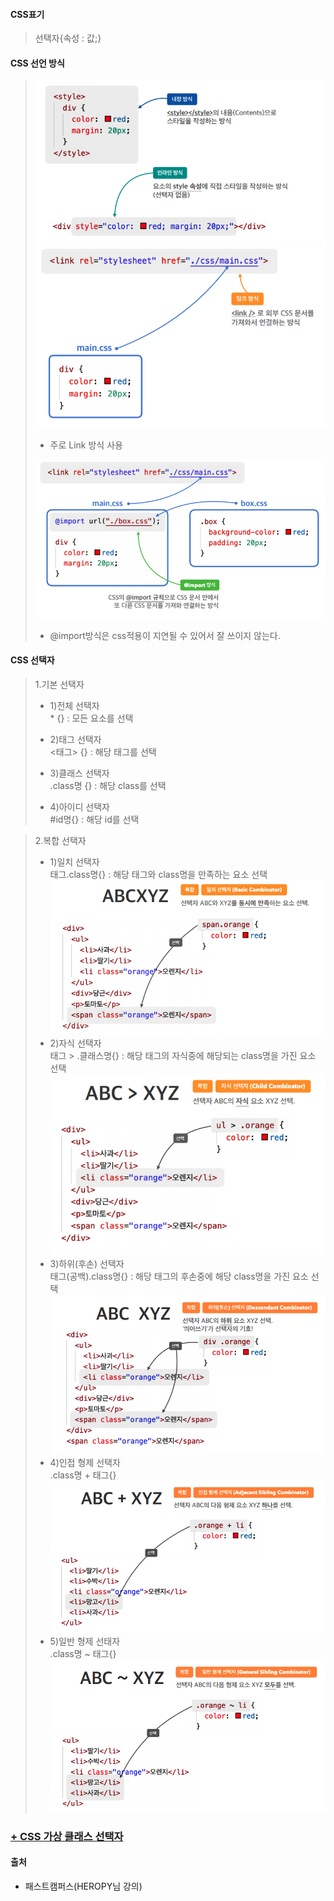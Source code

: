 #### CSS표기 
> 선택자{속성 : 값;}

#### CSS 선언 방식
>![](../md_image/css1.png)
>![](../md_image/css2.png)
>- 주로 Link 방식 사용  
>
>![](../md_image/css3.png)
>- @import방식은 css적용이 지연될 수 있어서 잘 쓰이지 않는다.

#### CSS 선택자
>1.기본 선택자
>- 1)전체 선택자  
>\* {} : 모든 요소를 선택
>
>- 2)태그 선택자  
><태그> {} : 해당 태그를 선택
>
>- 3)클래스 선택자  
>.class명 {} : 해당 class를 선택
>
>- 4)아이디 선택자  
> #id명{} : 해당 id를 선택
>

>2.복합 선택자  
>- 1)일치 선택자  
>    태그.class명{} : 해당 태그와 class명을 만족하는 요소 선택
>   ![](../md_image/css11.png)
>- 2)자식 선택자  
>   태그 > .클래스명{} : 해당 태그의 자식중에 해당되는 class명을 가진 요소 선택
>   ![](../md_image/css12.png)
>- 3)하위(후손) 선택자  
>   태그(공백).class명{} : 해당 태그의 후손중에 해당 class명을 가진 요소 선택 
>   ![](../md_image/css13.png)
>- 4)인접 형제 선택자  
>   .class명 + 태그{}  
>   ![](../md_image/css14.png)
>- 5)일반 형제 선태자  
>   .class명 ~ 태그{}  
>   ![](../md_image/css15.png)

### <a href="https://github.com/Jiyong95/Frontend-/blob/main/part7/README2.md"> + CSS 가상 클래스 선택자</a>

#### 출처
- 패스트캠퍼스(HEROPY님 강의)
